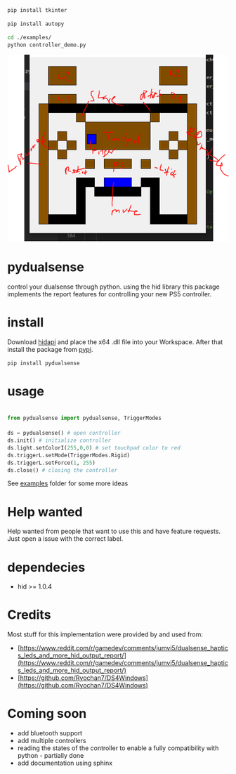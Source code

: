 ```bash 
pip install tkinter
```
```bash 
pip install autopy
```
```bash
cd ./examples/ 
python controller_demo.py
```
![](controllergui.PNG)

# pydualsense
control your dualsense through python. using the hid library this package implements the report features for controlling your new PS5 controller. 

# install

Download [hidapi](https://github.com/libusb/hidapi/releases) and place the x64 .dll file into your Workspace. After that install the package from [pypi](https://pypi.org/project/pydualsense/). 

```bash
pip install pydualsense
```
# usage

```python

from pydualsense import pydualsense, TriggerModes

ds = pydualsense() # open controller
ds.init() # initialize controller
ds.light.setColorI(255,0,0) # set touchpad color to red
ds.triggerL.setMode(TriggerModes.Rigid)
ds.triggerL.setForce(1, 255)
ds.close() # closing the controller
```

See [examples](https://github.com/flok/pydualsense/tree/master/examples) folder for some more ideas

# Help wanted

Help wanted from people that want to use this and have feature requests. Just open a issue with the correct label.

# dependecies

- hid >= 1.0.4

# Credits


Most stuff for this implementation were provided by and used from:


- [https://www.reddit.com/r/gamedev/comments/jumvi5/dualsense_haptics_leds_and_more_hid_output_report/](https://www.reddit.com/r/gamedev/comments/jumvi5/dualsense_haptics_leds_and_more_hid_output_report/)
- [https://github.com/Ryochan7/DS4Windows](https://github.com/Ryochan7/DS4Windows)

# Coming soon

- add bluetooth support
- add multiple controllers
- reading the states of the controller to enable a fully compatibility with python - partially done
- add documentation using sphinx
